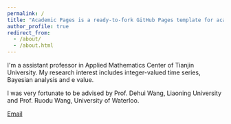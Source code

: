 ```yaml
---
permalink: /
title: "Academic Pages is a ready-to-fork GitHub Pages template for academic personal websites"
author_profile: true
redirect_from: 
  - /about/
  - /about.html
---
```


I'm a assistant professor in Applied Mathematics Center of Tianjin University. My research interest includes integer-valued time series, Bayesian analysis and e value.

I was very fortunate to be advised by Prof. Dehui Wang, Liaoning University and Prof. Ruodu Wang, University of Waterloo.


[Email](yxfan@tju.edu.cn)



